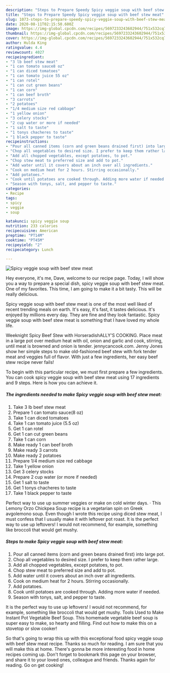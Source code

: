```yaml
---
description: "Steps to Prepare Speedy Spicy veggie soup with beef stew meat"
title: "Steps to Prepare Speedy Spicy veggie soup with beef stew meat"
slug: 1073-steps-to-prepare-speedy-spicy-veggie-soup-with-beef-stew-meat
date: 2020-08-11T02:15:50.600Z
image: https://img-global.cpcdn.com/recipes/5697233243602944/751x532cq70/spicy-veggie-soup-with-beef-stew-meat-recipe-main-photo.jpg
thumbnail: https://img-global.cpcdn.com/recipes/5697233243602944/751x532cq70/spicy-veggie-soup-with-beef-stew-meat-recipe-main-photo.jpg
cover: https://img-global.cpcdn.com/recipes/5697233243602944/751x532cq70/spicy-veggie-soup-with-beef-stew-meat-recipe-main-photo.jpg
author: Hulda King
ratingvalue: 4.4
reviewcount: 4027
recipeingredient:
- "3 lb beef stew meat"
- "1 can tomato sauce8 oz"
- "1 can diced tomatoes"
- "1 can tomato juice 55 oz"
- "1 can rotel"
- "1 can cut green beans"
- "1 can corn"
- "1 can beef broth"
- "3 carrots"
- "2 potatoes"
- "1/4 medium size red cabbage"
- "1 yellow onion"
- "3 celery stocks"
- "2 cup water or more if needed"
- "1 salt to taste"
- "1 tonys chacheres to taste"
- "1 black pepper to taste"
recipeinstructions:
- "Pour all canned items (corn and green beans drained first) into large pot."
- "Chop all vegetables to desired size. I prefer to keep them rather large."
- "Add all chopped vegetables, except potatoes, to pot."
- "Chop stew meat to preferred size and add to pot."
- "Add water until it covers about an inch over all ingredients."
- "Cook on medium heat for 2 hours. Stirring occasionally."
- "Add potatoes."
- "Cook until potatoes are cooked through. Adding more water if needed."
- "Season with tonys, salt, and pepper to taste."
categories:
- Recipe
tags:
- spicy
- veggie
- soup

katakunci: spicy veggie soup 
nutrition: 233 calories
recipecuisine: American
preptime: "PT14M"
cooktime: "PT45M"
recipeyield: "2"
recipecategory: Lunch

---
```



![Spicy veggie soup with beef stew meat](https://img-global.cpcdn.com/recipes/5697233243602944/751x532cq70/spicy-veggie-soup-with-beef-stew-meat-recipe-main-photo.jpg)

Hey everyone, it's me, Dave, welcome to our recipe page. Today, I will show you a way to prepare a special dish, spicy veggie soup with beef stew meat. One of my favorites. This time, I am going to make it a bit tasty. This will be really delicious.

Spicy veggie soup with beef stew meat is one of the most well liked of recent trending meals on earth. It's easy, it's fast, it tastes delicious. It's enjoyed by millions every day. They are fine and they look fantastic. Spicy veggie soup with beef stew meat is something that I have loved my whole life.

Weeknight Spicy Beef Stew with HorseradishALLY&#39;S COOKING. Place meat in a large pot over medium heat with oil, onion and garlic and cook, stirring, until meat is browned and onion is tender. jennycancook.com. Jenny Jones show her simple steps to make old-fashioned beef stew with fork tender meat and veggies full of flavor. With just a few ingredients, her easy beef stew recipe never fails!


To begin with this particular recipe, we must first prepare a few ingredients. You can cook spicy veggie soup with beef stew meat using 17 ingredients and 9 steps. Here is how you can achieve it.

<!--inarticleads1-->

##### The ingredients needed to make Spicy veggie soup with beef stew meat:

1. Take 3 lb beef stew meat
1. Prepare 1 can tomato sauce(8 oz)
1. Take 1 can diced tomatoes
1. Take 1 can tomato juice (5.5 oz)
1. Get 1 can rotel
1. Get 1 can cut green beans
1. Take 1 can corn
1. Make ready 1 can beef broth
1. Make ready 3 carrots
1. Make ready 2 potatoes
1. Prepare 1/4 medium size red cabbage
1. Take 1 yellow onion
1. Get 3 celery stocks
1. Prepare 2 cup water (or more if needed)
1. Get 1 salt to taste
1. Get 1 tonys chacheres to taste
1. Take 1 black pepper to taste


Perfect way to use up summer veggies or make on cold winter days. · This Lemony Orzo Chickpea Soup recipe is a vegetarian spin on Greek avgolemono soup. Even though I wrote this recipe using diced stew meat, I must confess that I usually make it with leftover pot roast. It is the perfect way to use up leftovers! I would not recommend, for example, something like broccoli that would get mushy. 

<!--inarticleads2-->

##### Steps to make Spicy veggie soup with beef stew meat:

1. Pour all canned items (corn and green beans drained first) into large pot.
1. Chop all vegetables to desired size. I prefer to keep them rather large.
1. Add all chopped vegetables, except potatoes, to pot.
1. Chop stew meat to preferred size and add to pot.
1. Add water until it covers about an inch over all ingredients.
1. Cook on medium heat for 2 hours. Stirring occasionally.
1. Add potatoes.
1. Cook until potatoes are cooked through. Adding more water if needed.
1. Season with tonys, salt, and pepper to taste.


It is the perfect way to use up leftovers! I would not recommend, for example, something like broccoli that would get mushy. Tools Used to Make Instant Pot Vegetable Beef Soup. This homemade vegetable beef soup is super easy to make, so hearty and filling. Find out how to make this on a stovetop or slow cooker! 

So that's going to wrap this up with this exceptional food spicy veggie soup with beef stew meat recipe. Thanks so much for reading. I am sure that you will make this at home. There's gonna be more interesting food in home recipes coming up. Don't forget to bookmark this page on your browser, and share it to your loved ones, colleague and friends. Thanks again for reading. Go on get cooking!
